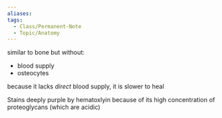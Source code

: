 ```yaml
---
aliases: 
tags:
  - Class/Permanent-Note
  - Topic/Anatomy
---
```


similar to bone but without:
- blood supply
- osteocytes

because it lacks *direct* blood supply, it is slower to heal


Stains deeply purple by hematoxlyin because of its high concentration of proteoglycans (which are acidic)